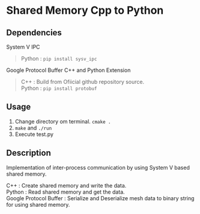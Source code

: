 # Shared Memory Cpp to Python  

## Dependencies  
System V IPC  
> Python : `pip install sysv_ipc`  

Google Protocol Buffer C++ and Python Extension  
> C++ : Build from Ofiicial github repository source.  
> Python : `pip install protobuf`  

## Usage  
1. Change directory om terminal. `cmake .`  
2. `make` and `./run`  
3. Execute test.py 

## Description  
Implementation of inter-process communication by using System V based shared memory.  

C++ : Create shared memory and write the data.   
Python : Read shared memory and get the data.  
Google Protocol Buffer : Serialize and Deserialize mesh data to binary string for using shared memory.  
